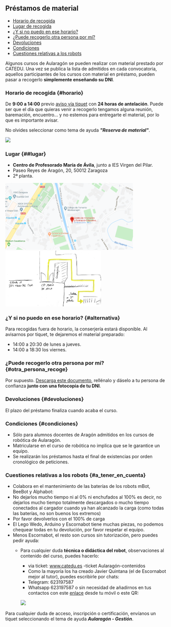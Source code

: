 ## Préstamos de material

* [Horario de recogida](#horario)
* [Lugar de recogida](#lugar)
* [¿Y si no puedo en ese horario?](#alternativa)
* [¿Puede recogerlo otra persona por mí?](#otra_persona_recoge)
* [Devoluciones](#devoluciones)
* [Condiciones](#condiciones)
* [Cuestiones relativas a los robots](#a_tener_en_cuenta)

Algunos cursos de Aularagón se pueden realizar con material prestado por CATEDU. Una vez se publica la lista de admitidos en cada convocatoria, aquellos participantes de los cursos con material en préstamo, pueden pasar a recogerlo **simplemente enseñando su DNI**.

### Horario de recogida {#horario}

De **9:00 a 14:00** previo [aviso vía tiquet](http://soporte.catedu.es/open.php) con **24 horas de antelación**. Puede ser que el día que quieras venir a recogerlo tengamos alguna reunión, baremación, encuentro... y no estemos para entregarte el material, por lo que es importante avisar.

No olvides seleccionar como tema de ayuda **_"Reserva de material"_**.

![](https://catedu.gitbooks.io/faq-aularagon/content/assets/tiquet_material_horario.png)

### Lugar {##lugar}

* **Centro de Profesorado María de Ávila**, junto a IES Virgen del Pilar.
* Paseo Reyes de Aragón, 20, 50012 Zaragoza
* 2ª planta.

<div class="row">
    <div class="col-md-6">
        <a href="https://goo.gl/maps/b5NwjsyqcRojvknD9"><img src="/assets/cifemaubicacion.png" width="400" /></a>
    </div>
    <div class="col-md-6">
        <a href="https://rawcdn.githack.com/catedu/faq-aularagon/c18178d75b712058aed15d81eafb32d8b5a4c175/assets/subidaCIFEMA.jpg"><img src="/assets/subidaCIFEMA.jpg" width="300"/></a>
    </div>
</div>

### ¿Y si no puedo en ese horario? {#alternativa}

Para recogidas fuera de horario, la conserjería estará disponible. Al avisarnos por tiquet, te dejaremos el material preparado:
* 14:00 a 20:30 de lunes a jueves.
* 14:00 a 18:30 los viernes.

### ¿Puede recogerlo otra persona por mí? {#otra_persona_recoge}

Por supuesto. [Descarga este documento](https://drive.google.com/file/d/1uVmkZDku-b0pfUEHZrZZvqgolZVDheVa/view?usp=sharing), rellénalo y dáselo a tu persona de confianza **junto con una fotocopia de tu DNI**.

### Devoluciones {#devoluciones}

El plazo del préstamo finaliza cuando acaba el curso.

### Condiciones {#condiciones}

* Sólo para alumnos docentes de Aragón admitidos en los cursos de robótica de Aularagón.
* Matricularse en el curso de robótica no implica que se le garantice un equipo.
* Se realizarán los préstamos hasta el final de existencias por orden cronológico de peticiones.

### Cuestiones relativas a los robots {#a_tener_en_cuenta}

* Colabora en el mantenimiento de las baterías de los robots mBot, BeeBot y Alphabot:
* No dejarlos mucho tiempo ni al 0% ni enchufados al 100% es decir, no dejarlos mucho tiempo totalmente descargados o mucho tiempo conectados al cargador cuando ya han alcanzado la carga (como todas las baterías, no son buenos los extremos) 
* Por favor devolverlos con el 100% de carga
* El Lego Wedo, Arduino y Escornabot tiene muchas piezas, no podemos chequear todas en tu devolución, por favor respetar el equipo.
* Menos Escornabot, el resto son cursos sin tutorización, pero puedes pedir ayuda:
  * Para cualquier duda **técnica o didáctica del robot**, observaciones al contenido del curso, puedes hacerlo:
    * via ticket: www.catedu.es -ticket Aularagón-contenidos
    *  Como la mayoría los ha creado Javier Quintana (el de Escornabot mejor al tutor), puedes escribirle por chats: 
      - Telegram: 623197587
      - Whatsapp  623197587 o sin necesidad de añadirnos en tus contactos con este [enlace](https://api.whatsapp.com/send?phone=34623197587) desde tu móvil o este QR:
      
      ![](http://web.catedu.es/webcatedu/images/Unitag_QRCode_1557133418259.png)

Para cualquier duda de acceso, inscripción o certificación, envíanos un tiquet seleccionando el tema de ayuda _**Aularagón - Gestión**_.
